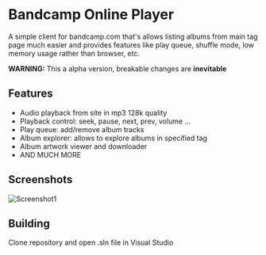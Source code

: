# Bandcamp Online Player
A simple client for bandcamp.com that's allows listing albums from main tag page much easier and provides features like play queue, shuffle mode, low memory usage rather than browser, etc.

**WARNING:** This a alpha version, breakable changes are **inevitable**
## Features
* Audio playback from site in mp3 128k quality
* Playback control: seek, pause, next, prev, volume ...
* Play queue: add/remove album tracks
* Album explorer: allows to explore albums in specified tag
* Album artwork viewer and downloader
* AND MUCH MORE
## Screenshots
![Screenshot1](https://i.imgur.com/Kx2Etvm.png)
## Building
Clone repository and open .sln file in Visual Studio
